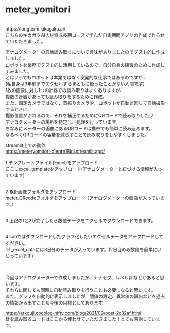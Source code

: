 # meter_yomitori
<br> 
https://longterm.kikagaku.ai/<br>
こちらのキカガクAI人材育成長期コースで学んだ自走期間アプリの作成で作らせていただきました。<br> 

アナログメーターの自動読み取りについて興味がありましたのでテスト的に作成しました。 <br> 
ロボットを業務でテスト的に活用しているので、自分自身の練習のために作成してみました。<br> 
とはいってもロボットは本業ではなく突発的な仕事ではあるのですが…<br>
(私自身は3年前までエクセルすらまともに扱ったことがない人間です)<br>
1枚の画像に対し1つの計器での読み取りはよくありますが、 <br> 
複数の計器があっても読み取りをするために作成。 <br> 
また、固定カメラではなく、首振りカメラや、ロボットが自動巡回して自動撮影するときに、 <br> 
撮影位置がぶれるので、それを補正するためにQRコードで読み取りしたい <br> 
アナログメーターの場所を特定し、処理を行っています。 <br>
ちなみにメーターの画像にあるQRコードは携帯でも簡単に読み込めます。  <br>
なるべくQRコードの容量を減らすことで読み取りをしやすくしました。 <br>

streamlit上での動作<br> 
https://meteryomitori-c1eqrn18jnl.streamlit.app/ <br> 
<br> 
1.テンプレートファイル(Excel)をアップロード<br> 
ここにexcel_templateをアップロード(アナログメーターと紐づける情報が入っています)<br> <br> 

2.検針画像フォルダをアップロード<br> 
meter_QRcodeフォルダをアップロード（アナログメーターの画像が入っています。）<br> <br> 

3.上記の1と2が完了したら数値データをエクセルでダウンロードできます。<br> <br> 

4.subではダウンロードしたグラフ化したいエクセルデータをアップロードしてください。<br> 
DL_excel_dataには3日分のデータが入っています。(2日目のみ数値を簡単にいじっています)<br> <br> <br> 

今回はアナログメーターで作成しましたが、ナナセグ、レベル計などがあると思います。<br> 
それらに関しても同時に自動読み取りを行うことも必要になると思います。<br> 
また、グラフを自動的に表示しましたが、閾値の設定、異常値の算出などを過去の情報から出すことも今後の目標としてあります。<br> 

https://arkouji.cocolog-nifty.com/blog/2021/09/post-2c82af.html<br> 
針を読み取るコードはここから使わせていただきました！とても感謝しています。

